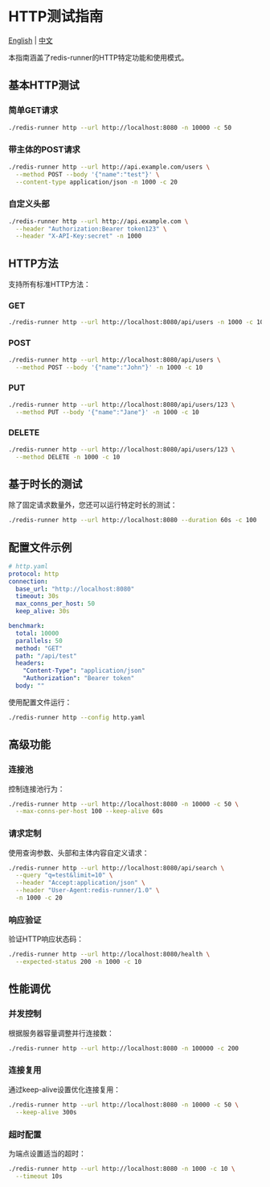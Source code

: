 # HTTP测试指南

[English](http.md) | [中文](http.zh.md)

本指南涵盖了redis-runner的HTTP特定功能和使用模式。

## 基本HTTP测试

### 简单GET请求

```bash
./redis-runner http --url http://localhost:8080 -n 10000 -c 50
```

### 带主体的POST请求

```bash
./redis-runner http --url http://api.example.com/users \
  --method POST --body '{"name":"test"}' \
  --content-type application/json -n 1000 -c 20
```

### 自定义头部

```bash
./redis-runner http --url http://api.example.com \
  --header "Authorization:Bearer token123" \
  --header "X-API-Key:secret" -n 1000
```

## HTTP方法

支持所有标准HTTP方法：

### GET

```bash
./redis-runner http --url http://localhost:8080/api/users -n 1000 -c 10
```

### POST

```bash
./redis-runner http --url http://localhost:8080/api/users \
  --method POST --body '{"name":"John"}' -n 1000 -c 10
```

### PUT

```bash
./redis-runner http --url http://localhost:8080/api/users/123 \
  --method PUT --body '{"name":"Jane"}' -n 1000 -c 10
```

### DELETE

```bash
./redis-runner http --url http://localhost:8080/api/users/123 \
  --method DELETE -n 1000 -c 10
```

## 基于时长的测试

除了固定请求数量外，您还可以运行特定时长的测试：

```bash
./redis-runner http --url http://localhost:8080 --duration 60s -c 100
```

## 配置文件示例

```yaml
# http.yaml
protocol: http
connection:
  base_url: "http://localhost:8080"
  timeout: 30s
  max_conns_per_host: 50
  keep_alive: 30s

benchmark:
  total: 10000
  parallels: 50
  method: "GET"
  path: "/api/test"
  headers:
    "Content-Type": "application/json"
    "Authorization": "Bearer token"
  body: ""
```

使用配置文件运行：

```bash
./redis-runner http --config http.yaml
```

## 高级功能

### 连接池

控制连接池行为：

```bash
./redis-runner http --url http://localhost:8080 -n 10000 -c 50 \
  --max-conns-per-host 100 --keep-alive 60s
```

### 请求定制

使用查询参数、头部和主体内容自定义请求：

```bash
./redis-runner http --url http://localhost:8080/api/search \
  --query "q=test&limit=10" \
  --header "Accept:application/json" \
  --header "User-Agent:redis-runner/1.0" \
  -n 1000 -c 20
```

### 响应验证

验证HTTP响应状态码：

```bash
./redis-runner http --url http://localhost:8080/health \
  --expected-status 200 -n 1000 -c 10
```

## 性能调优

### 并发控制

根据服务器容量调整并行连接数：

```bash
./redis-runner http --url http://localhost:8080 -n 100000 -c 200
```

### 连接复用

通过keep-alive设置优化连接复用：

```bash
./redis-runner http --url http://localhost:8080 -n 10000 -c 50 \
  --keep-alive 300s
```

### 超时配置

为端点设置适当的超时：

```bash
./redis-runner http --url http://localhost:8080 -n 1000 -c 10 \
  --timeout 10s
```